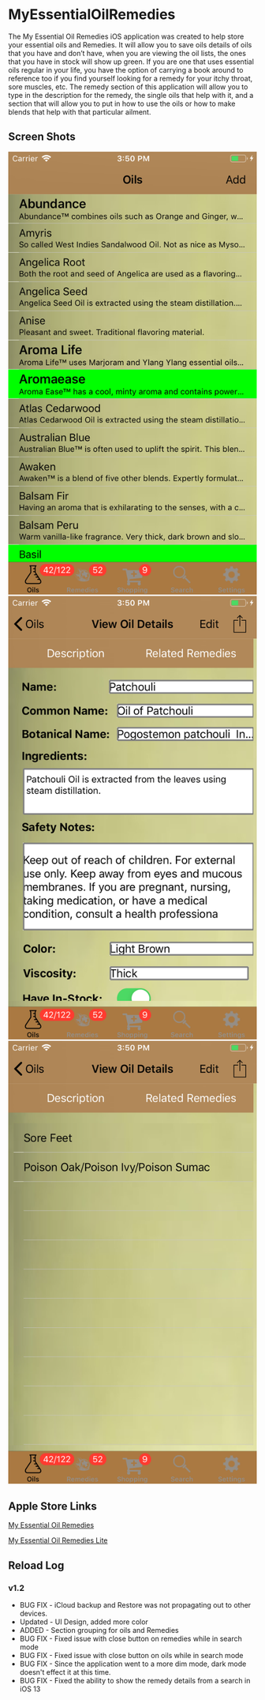 # MyEssentialOilRemedies
The My Essential Oil Remedies iOS application was created to help store your essential oils and Remedies.  It will allow you to save oils details of oils that you have and don’t have, when you are viewing the oil lists, the ones that you have in stock will show up green.  If you are one that uses essential oils regular in your life, you have the option of carrying a book around to reference too if you find yourself looking for a remedy for your itchy throat, sore muscles, etc.  The remedy section of this application will allow you to type in the description for the remedy, the single oils that help with it, and a section that will allow you to put in how to use the oils or how to make blends that help with that particular ailment.


## Screen Shots

![](https://github.com/burnsoftnet/MyEssentialOilRemedies/blob/master/ScreenShots/v1.2.x/iPhone/iPhone%206/Simulator%20Screen%20Shot%20-%20iPhone%206%20-%202018-11-25%20at%2015.50.20.png?raw=true)
![](https://github.com/burnsoftnet/MyEssentialOilRemedies/blob/master/ScreenShots/v1.2.x/iPhone/iPhone%206/Simulator%20Screen%20Shot%20-%20iPhone%206%20-%202018-11-25%20at%2015.50.29.png?raw=true)
![](https://github.com/burnsoftnet/MyEssentialOilRemedies/blob/master/ScreenShots/v1.2.x/iPhone/iPhone%206/Simulator%20Screen%20Shot%20-%20iPhone%206%20-%202018-11-25%20at%2015.50.32.png?raw=true)


## Apple Store Links

[My Essential Oil Remedies](https://apps.apple.com/us/app/my-essential-oil-remedies/id1188303079?ls=1)

[My Essential Oil Remedies Lite](https://apps.apple.com/us/app/my-essential-oil-remedies-lite/id1278749011)

## Reload Log

### v1.2

- BUG FIX - iCloud backup and Restore was not propagating out to other devices.
- Updated - UI Design, added more color
- ADDED - Section grouping for oils and Remedies
- BUG FIX - Fixed issue with close button on remedies while in search mode
- BUG FIX - Fixed issue with close button on oils while in search mode
- BUG FIX - Since the application went to a more dim mode, dark mode doesn't effect it at this time.
- BUG FIX - Fixed the ability to show the remedy details from a search in iOS 13
